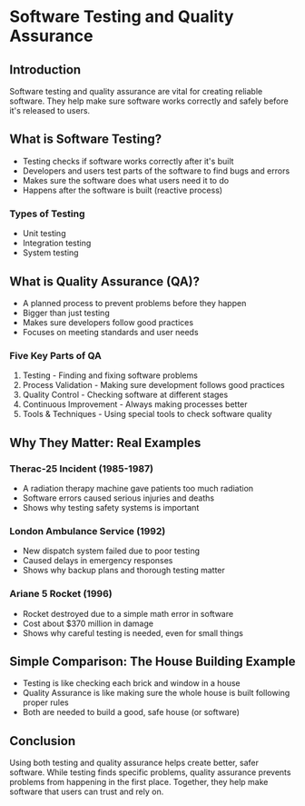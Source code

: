# Software Testing and Quality Assurance

## Introduction

Software testing and quality assurance are vital for creating reliable software. They help make sure software works correctly and safely before it's released to users.

## What is Software Testing?

- Testing checks if software works correctly after it's built
- Developers and users test parts of the software to find bugs and errors
- Makes sure the software does what users need it to do
- Happens after the software is built (reactive process)

### Types of Testing

- Unit testing
- Integration testing
- System testing

## What is Quality Assurance (QA)?

- A planned process to prevent problems before they happen
- Bigger than just testing
- Makes sure developers follow good practices
- Focuses on meeting standards and user needs

### Five Key Parts of QA

1. Testing - Finding and fixing software problems
2. Process Validation - Making sure development follows good practices
3. Quality Control - Checking software at different stages
4. Continuous Improvement - Always making processes better
5. Tools & Techniques - Using special tools to check software quality

## Why They Matter: Real Examples

### Therac-25 Incident (1985-1987)

- A radiation therapy machine gave patients too much radiation
- Software errors caused serious injuries and deaths
- Shows why testing safety systems is important

### London Ambulance Service (1992)

- New dispatch system failed due to poor testing
- Caused delays in emergency responses
- Shows why backup plans and thorough testing matter

### Ariane 5 Rocket (1996)

- Rocket destroyed due to a simple math error in software
- Cost about $370 million in damage
- Shows why careful testing is needed, even for small things

## Simple Comparison: The House Building Example

- Testing is like checking each brick and window in a house
- Quality Assurance is like making sure the whole house is built following proper rules
- Both are needed to build a good, safe house (or software)

## Conclusion

Using both testing and quality assurance helps create better, safer software. While testing finds specific problems, quality assurance prevents problems from happening in the first place. Together, they help make software that users can trust and rely on.
